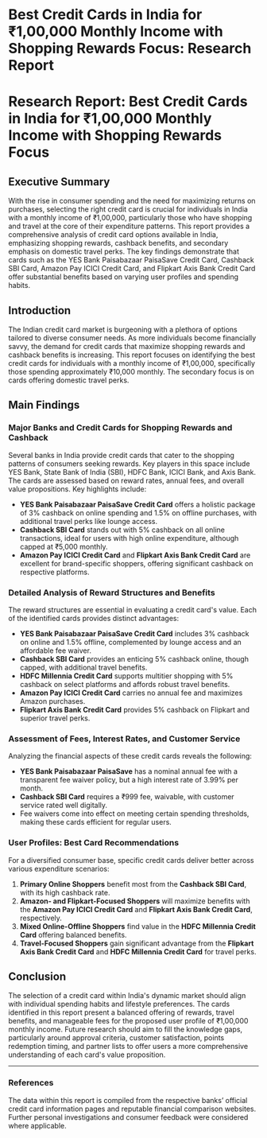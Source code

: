 # Best Credit Cards in India for ₹1,00,000 Monthly Income with Shopping Rewards Focus: Research Report

# Research Report: Best Credit Cards in India for ₹1,00,000 Monthly Income with Shopping Rewards Focus

## Executive Summary

With the rise in consumer spending and the need for maximizing returns on purchases, selecting the right credit card is crucial for individuals in India with a monthly income of ₹1,00,000, particularly those who have shopping and travel at the core of their expenditure patterns. This report provides a comprehensive analysis of credit card options available in India, emphasizing shopping rewards, cashback benefits, and secondary emphasis on domestic travel perks. The key findings demonstrate that cards such as the YES Bank Paisabazaar PaisaSave Credit Card, Cashback SBI Card, Amazon Pay ICICI Credit Card, and Flipkart Axis Bank Credit Card offer substantial benefits based on varying user profiles and spending habits.

## Introduction

The Indian credit card market is burgeoning with a plethora of options tailored to diverse consumer needs. As more individuals become financially savvy, the demand for credit cards that maximize shopping rewards and cashback benefits is increasing. This report focuses on identifying the best credit cards for individuals with a monthly income of ₹1,00,000, specifically those spending approximately ₹10,000 monthly. The secondary focus is on cards offering domestic travel perks. 

## Main Findings

### Major Banks and Credit Cards for Shopping Rewards and Cashback

Several banks in India provide credit cards that cater to the shopping patterns of consumers seeking rewards. Key players in this space include YES Bank, State Bank of India (SBI), HDFC Bank, ICICI Bank, and Axis Bank. The cards are assessed based on reward rates, annual fees, and overall value propositions. Key highlights include:

- **YES Bank Paisabazaar PaisaSave Credit Card** offers a holistic package of 3% cashback on online spending and 1.5% on offline purchases, with additional travel perks like lounge access.
- **Cashback SBI Card** stands out with 5% cashback on all online transactions, ideal for users with high online expenditure, although capped at ₹5,000 monthly.
- **Amazon Pay ICICI Credit Card** and **Flipkart Axis Bank Credit Card** are excellent for brand-specific shoppers, offering significant cashback on respective platforms.

### Detailed Analysis of Reward Structures and Benefits

The reward structures are essential in evaluating a credit card's value. Each of the identified cards provides distinct advantages:

- **YES Bank Paisabazaar PaisaSave Credit Card** includes 3% cashback on online and 1.5% offline, complemented by lounge access and an affordable fee waiver.
- **Cashback SBI Card** provides an enticing 5% cashback online, though capped, with additional travel benefits.
- **HDFC Millennia Credit Card** supports multitier shopping with 5% cashback on select platforms and affords robust travel benefits.
- **Amazon Pay ICICI Credit Card** carries no annual fee and maximizes Amazon purchases.
- **Flipkart Axis Bank Credit Card** provides 5% cashback on Flipkart and superior travel perks.

### Assessment of Fees, Interest Rates, and Customer Service

Analyzing the financial aspects of these credit cards reveals the following:

- **YES Bank Paisabazaar PaisaSave** has a nominal annual fee with a transparent fee waiver policy, but a high interest rate of 3.99% per month.
- **Cashback SBI Card** requires a ₹999 fee, waivable, with customer service rated well digitally.
- Fee waivers come into effect on meeting certain spending thresholds, making these cards efficient for regular users.

### User Profiles: Best Card Recommendations

For a diversified consumer base, specific credit cards deliver better across various expenditure scenarios:

1. **Primary Online Shoppers** benefit most from the **Cashback SBI Card**, with its high cashback rate.
2. **Amazon- and Flipkart-Focused Shoppers** will maximize benefits with the **Amazon Pay ICICI Credit Card** and **Flipkart Axis Bank Credit Card**, respectively.
3. **Mixed Online-Offline Shoppers** find value in the **HDFC Millennia Credit Card** offering balanced benefits.
4. **Travel-Focused Shoppers** gain significant advantage from the **Flipkart Axis Bank Credit Card** and **HDFC Millennia Credit Card** for travel perks.

## Conclusion

The selection of a credit card within India's dynamic market should align with individual spending habits and lifestyle preferences. The cards identified in this report present a balanced offering of rewards, travel benefits, and manageable fees for the proposed user profile of ₹1,00,000 monthly income. Future research should aim to fill the knowledge gaps, particularly around approval criteria, customer satisfaction, points redemption timing, and partner lists to offer users a more comprehensive understanding of each card's value proposition.

---

### References
The data within this report is compiled from the respective banks’ official credit card information pages and reputable financial comparison websites. Further personal investigations and consumer feedback were considered where applicable.